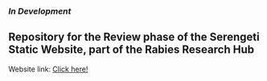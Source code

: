 ### <i>In Development</i>

## Repository for the Review phase of the Serengeti Static Website, part of the Rabies Research Hub

Website link: <a href="https://rabiesresearch.github.io/Serengeti_Review/" target="blank">Click here!</a>
